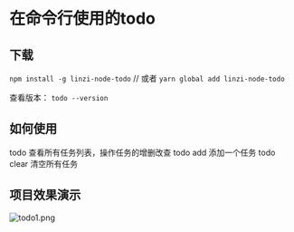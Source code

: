 # 在命令行使用的todo

## 下载

`npm install -g linzi-node-todo`
// 或者
`yarn global add linzi-node-todo`

查看版本：
`todo --version `

## 如何使用

todo 查看所有任务列表，操作任务的增删改查
todo add 添加一个任务
todo clear 清空所有任务

## 项目效果演示

![todo1.png](https://i.loli.net/2021/06/16/UgLtB3Sk64NXRdl.png)

